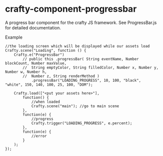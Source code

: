 crafty-component-progressbar
============================

A progress bar component for the crafty JS framework. See ProgressBar.js for detailed documentation.

Example

	//the loading screen which will be displayed while our assets load
	Crafty.scene("Loading", function () {
		Crafty.e("ProgressBar")
			// public this .progressBar( String eventName, Number blockCount, Number maxValue, 
			// 	String emptyColor, String filledColor, Number x, Number y, Number w, Number h, 
			// 	Number z, String renderMethod )
	    		.progressBar("LOADING_PROGRESS", 10, 100, "black", "white", 150, 140, 100, 25, 100, "DOM");
		
		Crafty.load(["<put your assets here>"],
			function() {
				//when loaded
				Crafty.scene("main"); //go to main scene
			},
			function(e) {
				//progress
				Crafty.trigger("LOADING_PROGRESS", e.percent);
			},
			function(e) {
				//error
			}
		);
	});
